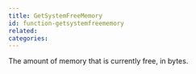 ```yaml
---
title: GetSystemFreeMemory
id: function-getsystemfreememory
related:
categories:
---
```


The amount of memory that is currently free, in bytes.